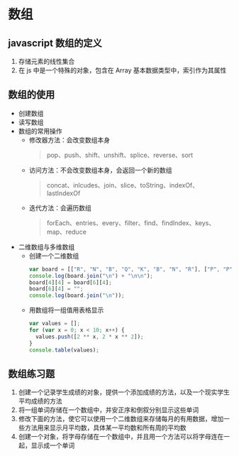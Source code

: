 # 数组

## javascript 数组的定义

1. 存储元素的线性集合
2. 在 js 中是一个特殊的对象，包含在 Array 基本数据类型中，索引作为其属性

## 数组的使用

- 创建数组
- 读写数组
- 数组的常用操作
  - 修改器方法：会改变数组本身
    > pop、push、shift、unshift、splice、reverse、sort
  - 访问方法：不会改变数组本身，会返回一个新的数组
    > concat、inlcudes、join、slice、toString、indexOf、lastIndexOf
  - 迭代方法：会遍历数组
    > forEach、entries、every、filter、find、findIndex、keys、map、reduce
- 二维数组与多维数组
  - 创建一个二维数组
    ```js
    var board = [["R", "N", "B", "Q", "K", "B", "N", "R"], ["P", "P", "P", "P", "P", "P", "P", "P"], [" ", " ", " ", " ", " ", " ", " ", " "], [" ", " ", " ", " ", " ", " ", " ", " "], [" ", " ", " ", " ", " ", " ", " ", " "], [" ", " ", " ", " ", " ", " ", " ", " "], ["p", "p", "p", "p", "p", "p", "p", "p"], ["r", "n", "b", "q", "k", "b", "n", "r"]];
    console.log(board.join("\n") + "\n\n");
    board[4][4] = board[6][4];
    board[6][4] = "";
    console.log(board.join("\n"));
    ```
  - 用数组将一组值用表格显示
    ```js
    var values = [];
    for (var x = 0; x < 10; x++) {
      values.push([2 ** x, 2 * x ** 2]);
    }
    console.table(values);
    ```

## 数组练习题

1. 创建一个记录学生成绩的对象，提供一个添加成绩的方法，以及一个现实学生平均成绩的方法
2. 将一组单词存储在一个数组中，并安正序和倒叙分别显示这些单词
3. 修改下面的方法，使它可以使用一个二维数组来存储每月的有用数据，增加一些方法用来显示月平均数，具体某一平均数和所有周的平均数
4. 创建一个对象，将字母存储在一个数组中，并且用一个方法可以将字母连在一起，显示成一个单词

